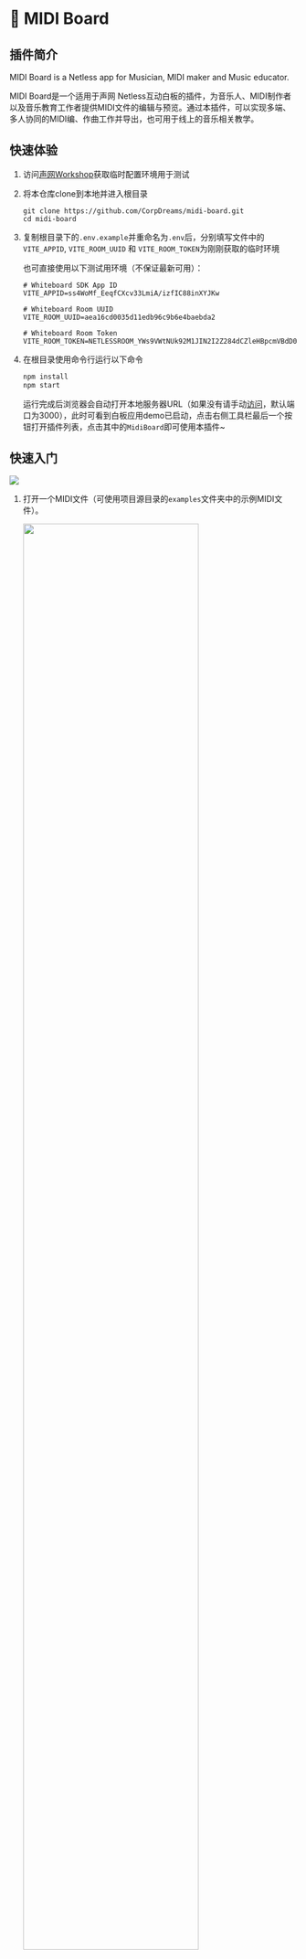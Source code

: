 # 🎹 MIDI Board

## 插件简介

MIDI Board is a Netless app for Musician, MIDI maker and Music educator.

MIDI Board是一个适用于声网 Netless互动白板的插件，为音乐人、MIDI制作者以及音乐教育工作者提供MIDI文件的编辑与预览。通过本插件，可以实现多端、多人协同的MIDI编、作曲工作并导出，也可用于线上的音乐相关教学。

## 快速体验

1. 访问[声网Workshop](https://workshop.netless.link/)获取临时配置环境用于测试

2. 将本仓库clone到本地并进入根目录
    ```
    git clone https://github.com/CorpDreams/midi-board.git
    cd midi-board
    ```

3. 复制根目录下的`.env.example`并重命名为`.env`后，分别填写文件中的`VITE_APPID`, `VITE_ROOM_UUID` 和 `VITE_ROOM_TOKEN`为刚刚获取的临时环境

    也可直接使用以下测试用环境（不保证最新可用）：
    ```
    # Whiteboard SDK App ID
    VITE_APPID=ss4WoMf_EeqfCXcv33LmiA/izfIC88inXYJKw

    # Whiteboard Room UUID
    VITE_ROOM_UUID=aea16cd0035d11edb96c9b6e4baebda2

    # Whiteboard Room Token
    VITE_ROOM_TOKEN=NETLESSROOM_YWs9VWtNUk92M1JIN2I2Z284dCZleHBpcmVBdD0xNjYwMzg1NjQxNjk0Jm5vbmNlPWFlYmVkZmUwLTAzNWQtMTFlZC04OWQxLTNmZjQ1Mzc3YzYxNyZyb2xlPTEmc2lnPTY5OWI4ODQwYWI4MGJkNmRlOGJhNWJkYTdiZjExNzUwMDBiMTg1ZjdkNmVlZTY3Y2I1ZjRlZDZiNmYzZjAyMDAmdXVpZD1hZWExNmNkMDAzNWQxMWVkYjk2YzliNmU0YmFlYmRhMg
    ```

4. 在根目录使用命令行运行以下命令

    ``` sh
    npm install
    npm start
    ```

    运行完成后浏览器会自动打开本地服务器URL（如果没有请手动[访问](http://localhost:3000)，默认端口为3000），此时可看到白板应用demo已启动，点击右侧工具栏最后一个按钮打开插件列表，点击其中的`MidiBoard`即可使用本插件~

## 快速入门

<img src="./docs/assets/img/intro_main.png">

1. 打开一个MIDI文件（可使用项目源目录的`examples`文件夹中的示例MIDI文件）。

    <img src="./docs/assets/gif/2_1_open_file.gif" style="width: 80%">

2. 点击`播放`按钮，或直接使用`空格`快捷键播放MIDI文件。

    <img src="./docs/assets/gif/2_2_play.gif" style="width: 80%">

3. 直接使用鼠标**按住并拖动**钢琴窗中的音符**中部**以改变*音高*及*位置*。

    <img src="./docs/assets/gif/2_3_move.gif" style="width: 80%">

4. 直接使用鼠标**按住并拖动**钢琴窗中的音符**尾部**以改变音符的*持续时长*。

    <img src="./docs/assets/gif/2_4_change_duration.gif" style="width: 80%">

5. 点击右上角`铅笔`按钮，或直接使用`P`快捷键切换到铅笔工具。使用该工具在钢琴窗中**点击并拖动**以画出特定时长的音符。

    <img src="./docs/assets/gif/2_5_add_note.gif" style="width: 80%">

6. 点击右上角`橡皮擦`按钮，或直接使用`E`快捷键切换到橡皮擦工具。使用该工具在钢琴窗中**点击**或**拖动**以删除鼠标路径经过的音符。

    <img src="./docs/assets/gif/2_6_remove_note.gif" style="width: 80%">

7. 再次点击已选中工具，或点击`鼠标`按钮可切换回鼠标。

8. 将鼠标移至`对齐`处并从下拉菜单中选择所需的值并点击以切换音符操作的对齐模式。

    <img src="./docs/assets/gif/2_8_switch_align.gif" style="width: 80%">

9. 将鼠标移至`时间轴`处，使用鼠标滚轮可以调整显示范围的大小，也可通过拖拽上方横向滚动块的**尾部**调整。

    <img src="./docs/assets/gif/2_9_change_view_1.gif" style="width: 80%">
    <img src="./docs/assets/gif/2_9_change_view_2.gif" style="width: 80%">

10. 鼠标在`时间轴`上点击时，可以将播放进度调整至点击位置对应时间

    <img src="./docs/assets/gif/2_10_progress.gif" style="width: 80%">

11. 拖拽上方横向滚动块**中部**可以调整显示区域（显示位置），注意：在正在播放时拖动，会因为播放进度的更新而导致位置跳动（因设置为播放时播放进度要始终显示在可见区域内）

    <img src="./docs/assets/gif/2_11_move_range.gif" style="width: 80%">

12. 将鼠标移至`轨道列表`处从下拉菜单中选择所需的轨道并点击以切换。如只有单一轨道则不会出现下拉菜单，此时可以点击右侧新建轨道按钮新建一条轨道并添加音符。点击下拉菜单中轨道后的`×`按钮可删除对于轨道。

    <img src="./docs/assets/gif/2_12_track.gif" style="width: 80%">

13. 点击`保存文件`按钮保存修改后的文件到本地。

**功能详细介绍见下一章节`功能详解`**

## 功能详解

### 1. 文件选项

<img src="./docs/assets/img/intro_file.png" style="width: 50%;">

初次打开插件时，文件名称处会显示`请打开或新建MIDI文件`，请点击`打开MIDI文件`或`新建MIDI文件`按钮开始使用插件。项目源目录的`examples`文件夹中提供了几个MIDI文件可供使用，以下是部分文件名及可用于测试的功能：
```
本草纲目.mid  多轨道MIDI文件编辑
野蜂飞舞.mid  MIDI音频预览
Lemon.mid    简单MIDI编辑与续写

*感谢MidiShow网站用户提供用于测试的MIDI文件
```

也可以点击`新建MIDI文件`按钮从零开始编曲！